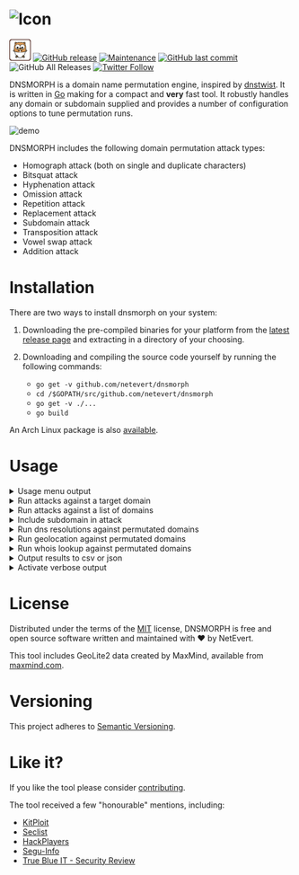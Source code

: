 ![Icon](https://github.com/netevert/dnsmorph/blob/master/docs/icon.png)
==================================================================
[![baby-gopher](https://raw.githubusercontent.com/drnic/babygopher-site/gh-pages/images/babygopher-logo-small.png)](http://www.babygopher.org)
[![GitHub release](https://img.shields.io/github/release/netevert/dnsmorph.svg?style=flat-square)](https://github.com/netevert/dnsmorph/releases)
[![Maintenance](https://img.shields.io/maintenance/yes/2021.svg?style=flat-square)]()
[![GitHub last commit](https://img.shields.io/github/last-commit/errantbot/dnsmorph.svg?style=flat-square)](https://github.com/netevert/dnsmorph/commit/master)
![GitHub All Releases](https://img.shields.io/github/downloads/netevert/dnsmorph/total.svg?style=flat-square)
[![Twitter Follow](https://img.shields.io/twitter/follow/netevert.svg?style=social)](https://twitter.com/netevert)

<!--[![Travis](https://img.shields.io/travis/netevert/dnsmorph.svg?style=flat-square)](https://travis-ci.org/netevert/dnsmorph)
[![Go Report Card](https://goreportcard.com/badge/github.com/netevert/dnsmorph?style=flat-square)](https://goreportcard.com/report/github.com/netevert/dnsmorph)
[![Coveralls github](https://img.shields.io/coveralls/github/netevert/dnsmorph.svg?style=flat-square)](https://coveralls.io/github/netevert/dnsmorph)-->

DNSMORPH is a domain name permutation engine, inspired by [dnstwist](https://github.com/elceef/dnstwist). It is written in [Go](https://golang.org/) making for a compact and **very** fast tool. It robustly handles any domain or subdomain supplied and provides a number of configuration options to tune permutation runs. 

![demo](https://github.com/netevert/dnsmorph/blob/master/docs/demo.gif)

DNSMORPH includes the following domain permutation attack types:
- Homograph attack (both on single and duplicate characters)
- Bitsquat attack
- Hyphenation attack
- Omission attack
- Repetition attack
- Replacement attack
- Subdomain attack
- Transposition attack
- Vowel swap attack
- Addition attack

Installation
============
There are two ways to install dnsmorph on your system:

1. Downloading the pre-compiled binaries for your platform from the [latest release page](https://github.com/netevert/dnsmorph/releases) and extracting in a directory of your choosing.

2. Downloading and compiling the source code yourself by running the following commands:

    - ```go get -v github.com/netevert/dnsmorph```
    - `cd /$GOPATH/src/github.com/netevert/dnsmorph`
    - `go get -v ./...`
    - `go build`

An Arch Linux package is also [available](https://aur.archlinux.org/packages/dnsmorph/).

Usage
========
<details><summary>Usage menu output</summary>
<p>

    dnsmorph -d domain | -l domains_file [-girvuw] [-csv | -json]
      -csv
            output to csv
      -d string
            target domain
      -g    geolocate domain
      -i    include subdomain
      -json
            output to json
      -l string
            domain list filepath
      -r    resolve domain
      -u    update check
      -v    enable verbosity
      -w    whois lookup
</p>
</details>
<details><summary>Run attacks against a target domain</summary>
<p>

    ./dnsmorph -d amazon.com

![demo](https://github.com/netevert/dnsmorph/blob/master/docs/simple_permutation.gif)

</p>
</details>
<details><summary>Run attacks against a list of domains</summary>
<p>

    ./dnsmorph -l domains.txt

![demo](https://github.com/netevert/dnsmorph/blob/master/docs/list_permutation.gif)

</p>
</details>
<details><summary>Include subdomain in attack</summary>
<p>

    ./dnsmorph -d staging.amazon.com -i

![demo](https://github.com/netevert/dnsmorph/blob/master/docs/subdomain_permutation.gif)

</p>
</details>
<details><summary>Run dns resolutions against permutated domains</summary>
<p>

    ./dnsmorph -d amazon.com -r

![demo](https://github.com/netevert/dnsmorph/blob/master/docs/resolution.gif)

</p>
</details>
<details><summary>Run geolocation against permutated domains</summary>
<p>

    ./dnsmorph -d amazon.com -g

![demo](https://github.com/netevert/dnsmorph/blob/master/docs/geolocation.gif)

</p>
</details>
<details><summary>Run whois lookup against permutated domains</summary>
<p>

    ./dnsmorph -d amazon.com -w

![demo](https://github.com/netevert/dnsmorph/blob/master/docs/whois_lookup.gif)

</p>
</details>
<details><summary>Output results to csv or json</summary>
<p>

    ./dnsmorph -d amazon.com -r -g -csv
    ./dnsmorph -d amazon.com -r -g -json

![demo](https://github.com/netevert/dnsmorph/blob/master/docs/write_to_file.gif)

</p>
</details>
<details><summary>Activate verbose output</summary>
<p>

    ./dnsmorph -d staging.amazon.com -v

![demo](https://github.com/netevert/dnsmorph/blob/master/docs/verbose_output.gif)

</p>
</details>
<p></p>

License
=======

Distributed under the terms of the [MIT](http://www.linfo.org/mitlicense.html) license, DNSMORPH is free and open
source software written and maintained with ❤ by NetEvert.

This tool includes GeoLite2 data created by MaxMind, available from [maxmind.com](https://www.maxmind.com).

Versioning
==========

This project adheres to [Semantic Versioning](https://semver.org/).

Like it?
=========
If you like the tool please consider [contributing](https://github.com/netevert/dnsmorph/blob/master/CONTRIBUTING.md).

The tool received a few "honourable" mentions, including:

- [KitPloit](https://www.kitploit.com/2018/05/dnsmorph-domain-name-permutation-engine.html)
- [Seclist](http://seclist.us/dnsmorph-is-a-domain-name-permutation-engine.html)
- [HackPlayers](https://www.hackplayers.com/2018/05/dnsmorph-permutacion-dominios.html)
- [Segu-Info](https://blog.segu-info.com.ar/2018/05/dnsmorph-herramienta-de-permutacion-de.html)
- [True Blue IT - Security Review](http://news.security-intelligence.info/?edition_id=c6f2e150-998f-11e9-a7d8-0cc47a0d15fd#/science)
